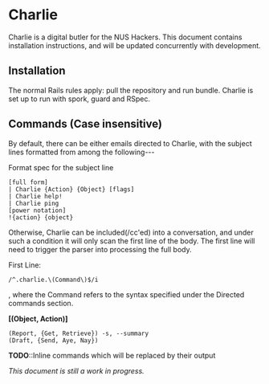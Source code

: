 Charlie 
=======

Charlie is a digital butler for the NUS Hackers. This document contains
installation instructions, and will be updated concurrently with development.

Installation
------------
The normal Rails rules apply: pull the repository and run bundle. Charlie is set up to run with spork, guard and RSpec. 

Commands (Case insensitive)
---------------------------

By default, there can be either emails directed to Charlie, with the subject lines formatted from among the following---

Format spec for the subject line

```
[full form]
| Charlie {Action} {Object} [flags]
| Charlie help!
| Charlie ping
[power notation]
!{action} {object}
```

Otherwise, Charlie can be included(/cc'ed) into a conversation, and under such a condition it will only scan the first line of the body. The first line will need to trigger the parser into processing the full body.

First Line: 
```
/^.charlie.\(Command\)$/i
```
, where the Command refers to the syntax specified under the Directed commands section.

**[(Object, Action)]**

    (Report, {Get, Retrieve}) -s, --summary
    (Draft, {Send, Aye, Nay})

**TODO**::Inline commands which will be replaced by their output

_This document is still a work in progress._

